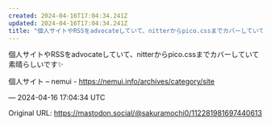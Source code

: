 ```yaml
---
created: 2024-04-16T17:04:34.241Z
updated: 2024-04-16T17:04:34.241Z
title: "個人サイトやRSSをadvocateしていて、nitterからpico.cssまでカバーしていて素晴らしいです✨個人サイト – nemui - https://[...]"
---
```


<p>個人サイトやRSSをadvocateしていて、nitterからpico.cssまでカバーしていて素晴らしいです✨</p><p>個人サイト – nemui - <a href="https://nemui.info/archives/category/site" target="_blank" rel="nofollow noopener noreferrer" translate="no"><span class="invisible">https://</span><span class="ellipsis">nemui.info/archives/category/s</span><span class="invisible">ite</span></a></p>

&mdash; 2024-04-16 17:04:34 UTC

Original URL: https://mastodon.social/@sakuramochi0/112281981697440613
